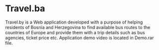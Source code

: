 # Travel.ba

Travel.by is a Web application developed with a purpose of helping residents of Bosnia and Herzegovina to find available bus routes to the countries of Europe and provide them with a trip details such as bus agencies, ticket price etc.
Application demo video is located in Demo.rar file.

